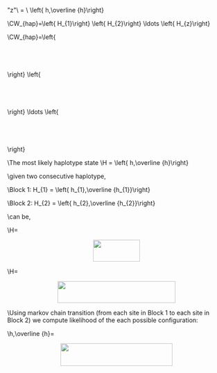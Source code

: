 
\"z"\ = \ \left\{ h,\overline {h}\right\}

\CW_{hap}=\left\{ H_{1}\right\} \left\{ H_{2}\right\} \ldots \left\{ H_{z}\right\}

\CW_{hap}=\left\{<p align="center"><img src="/LatexSourceCodes/tex/11afa3b4a911cc4cda10b185d0a19145.svg?invert_in_darkmode&sanitize=true" align=middle width=16.8455529pt height=41.16878205pt/></p>\right\} \left\{<p align="center"><img src="/LatexSourceCodes/tex/5577165d6051faf6ca2c352eb23b2867.svg?invert_in_darkmode&sanitize=true" align=middle width=16.8455529pt height=41.16878205pt/></p>\right\} \ldots \left\{<p align="center"><img src="/LatexSourceCodes/tex/9dc6d79187241b427ac3124cfbdb9691.svg?invert_in_darkmode&sanitize=true" align=middle width=17.045362949999998pt height=41.16878205pt/></p>\right\}


\The most likely haplotype state 
\H = \left\{ h,\overline {h}\right\} 

\given two consecutive haplotype,

\Block 1:  H_{1} = \left\{ h_{1},\overline {h_{1}}\right\}

\Block 2:  H_{2} = \left\{ h_{2},\overline {h_{2}}\right\}

\can be,

\H=<p align="center"><img src="/LatexSourceCodes/tex/52fe8b868ff9b195bc02621bc33d4afb.svg?invert_in_darkmode&sanitize=true" align=middle width=107.10836564999998pt height=49.315569599999996pt/></p>

\H=<p align="center"><img src="/LatexSourceCodes/tex/986597dccd26aeb83648bbbece51b495.svg?invert_in_darkmode&sanitize=true" align=middle width=271.21813125pt height=50.389198199999996pt/></p>

\Using markov chain transition (from each site in Block 1 to each site in Block 2) we compute likelihood of the each possible configuration:

\h,\overline {h}=<p align="center"><img src="/LatexSourceCodes/tex/c99e1abb34d1b88985b5188d7369eca3.svg?invert_in_darkmode&sanitize=true" align=middle width=258.57234974999994pt height=51.393472349999996pt/></p>

